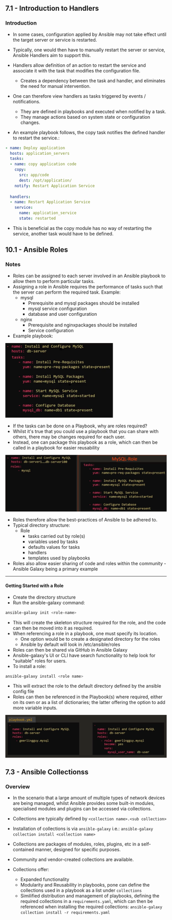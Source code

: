 ## 7.1 - Introduction to Handlers

### Introduction

- In some cases, configuration applied by Ansible may not take effect until the target server or service is restarted.
- Typically, one would then have to manually restart the server or service, Ansible Handlers aim to support this.
- Handlers allow definition of an action to restart the service and associate it with the task that modifies the configuration file.
  - Creates a dependency between the task and handler, and eliminates the need for manual intervention.
- One can therefore view handlers as tasks triggered by events / notifications.
  - They are defined in playbooks and executed when notified by a task.
  - They manage actions based on system state or configuration changes.

- An example playbook follows, the copy task notifies the defined handler to restart the service.:

```yaml
- name: Deploy application
  hosts: application_servers
  tasks:
  - name: copy application code
    copy:
      src: app/code
      dest: /opt/application/
    notify: Restart Application Service

  handlers:
  - name: Restart Application Service
    service:
      name: application_service
      state: restarted
```

- This is beneficial as the copy module has no way of restarting the service, another task would have to be defined.

## 10.1 - Ansible Roles

### Notes

- Roles can be assigned to each server involved in an Ansible playbook to allow them to perform particular tasks.
- Assigning a role in Ansible requires the performance of tasks such that the server can perform the required task. Example:
  - mysql
    - Prerequisite and mysql packages should be installed
    - mysql service configuration
    - database and user configuration
  - nginx
    - Prerequisite and nginxpackages should be installed
    - Service configuration
- Example playbook:

![Playbook-Example](images/playbook-example.png)

- If the tasks can be done on a Playbook, why are roles required?
- Whilst it's true that you could use a playbook that you can share with others, there may be changes required for each user.
- Instead, one can package this playbook as a role, which can then be called in a playbook for easier reusability

![Role Example](images/role-example.png)

- Roles therefore allow the best-practices of Ansible to be adhered to.
- Typical directory structure:
  - Role
    - tasks carried out by role(s)
    - variables used by tasks
    - defaults values for tasks
    - handlers
    - templates used by playbooks
- Roles also allow easier sharing of code and roles within the community - Ansible Galaxy being a primary example

---

#### Getting Started with a Role

- Create the directory structure
- Run the ansible-galaxy command:

```bash
ansible-galaxy init <role-name>
```

- This will create the skeleton structure required for the role, and the code can then be moved into it as required.
- When referencing a role in a playbook, one must specify its location.
  - One option would be to create a designated directory for the roles
  - Ansible by default will look in /etc/ansible/roles
- Roles can then be shared via GitHub in Ansible Galaxy
- Ansible-galaxy's UI or CLI have search functionality to help look for "suitable" roles for users.
- To install a role:

```bash
ansible-galaxy install <role name>
```

- This will extract the role to the default directory defined by the ansible config file
- Roles can then be referenced in the Playbook(s) where required, either on its own or as a list of dictionaries; the latter offering the option to add more variable inputs.

![Galaxy Role Example](images/galaxy-role-example.png)

## 7.3 - Ansible Collectionss

### Overview

- In the scenario that a large amount of multiple types of network devices are being managed, whilst Ansible provides some built-in modules, specialised modules and plugins can be accessed via collections.
- Collections are typically defined by `<collection name>.<sub collection>`
- Installation of collections is via `ansible-galaxy` i.e.: `ansible-galaxy collection install <collection name>`

- Collections are packages of modules, roles, plugins, etc in a self-contained manner, designed for specific purposes.
- Community and vendor-created collections are available.

- Collections offer:
  - Expanded functionality
  - Modularity and Reusability in playbooks, pone can define the collections used in a playbook as a list under `collections`
  - Similified distribution and management of playbooks, defining the required collections in a `requirements.yaml`, which can then be referenced when installing the required collections: `ansible-galaxy collection install -r requirements.yaml`

